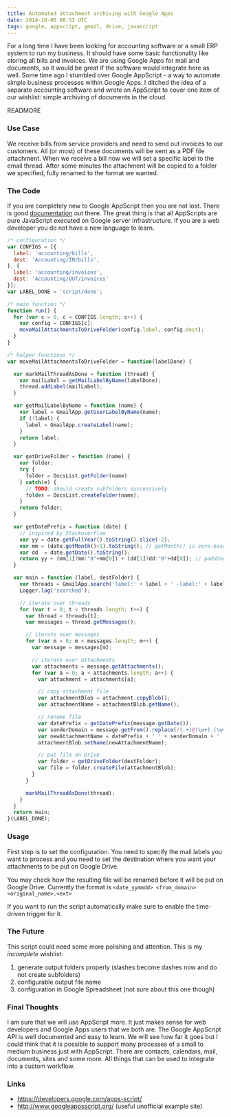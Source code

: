 ```yaml
---
title: Automated attachment archiving with Google Apps
date: 2014-10-06 08:53 UTC
tags: google, appscript, gmail, drive, javascript
---
```


For a long time I have been looking for accounting software or a small ERP system to run my business. It should have some basic functionality like storing all bills and invoices. We are using Google Apps for mail and documents, so it would be great if the software would integrate here as well.
Some time ago I stumbled over Google AppScript - a way to automate simple business processes within Google Apps. I ditched the idea of a separate accounting software and wrote an AppScript to cover one item of our wishlist: simple archiving of documents in the cloud.

READMORE

### Use Case

We receive bills from service providers and need to send out invoices to our customers. All (or most) of these documents will be sent as a PDF file attachment.
When we receive a bill now we will set a specific label to the email thread. After some minutes the attachment will be copied to a folder we specified, fully renamed to the format we wanted.

### The Code

If you are completely new to Google AppScript then you are not lost. There is good [documentation](https://developers.google.com/apps-script/) out there. The great thing is that all AppScripts are pure JavaScript executed on Google server infrastructure. If you are a web developer you do not have a new language to learn.

```javascript
/* configuration */
var CONFIGS = [{
  label: 'accounting/bills',
  dest: 'Accounting/IN/bills',
}, {
  label: 'accounting/invoices',
  dest: 'Accounting/OUT/invoices'
}];
var LABEL_DONE = 'script/done';

/* main function */
function run() {
  for (var c = 0; c < CONFIGS.length; c++) {
    var config = CONFIGS[c];
    moveMailAttachmentsToDriveFolder(config.label, config.dest);
  }
}

/* helper functions */
var moveMailAttachmentsToDriveFolder = function(labelDone) {

  var markMailThreadAsDone = function (thread) {
    var mailLabel = getMailLabelByName(labelDone);
    thread.addLabel(mailLabel);
  }

  var getMailLabelByName = function (name) {
    var label = GmailApp.getUserLabelByName(name);
    if (!label) {
      label = GmailApp.createLabel(name);
    }
    return label;
  }

  var getDriveFolder = function (name) {
    var folder;
    try {
      folder = DocsList.getFolder(name)
    } catch(e) {
      // TODO: should create subfolders successively
      folder = DocsList.createFolder(name);
    }
    return folder;
  }

  var getDatePrefix = function (date) {
    // inspired by Stackoverflow
    var yy = date.getFullYear().toString().slice(-2);
    var mm = (date.getMonth()+1).toString(); // getMonth() is zero-based
    var dd  = date.getDate().toString();
    return yy + (mm[1]?mm:"0"+mm[0]) + (dd[1]?dd:"0"+dd[0]); // padding
  }

  var main = function (label, destFolder) {
    var threads = GmailApp.search('label:' + label + ' -label:' + labelDone);
    Logger.log('searched');

    // iterate over threads
    for (var t = 0; t < threads.length; t++) {
      var thread = threads[t];
      var messages = thread.getMessages();

      // iterate over messages
      for (var m = 0; m < messages.length; m++) {
        var message = messages[m];

        // iterate over attachments
        var attachments = message.getAttachments();
        for (var a = 0; a < attachments.length; a++) {
          var attachment = attachments[a];

          // copy attachment file
          var attachmentBlob = attachment.copyBlob();
          var attachmentName = attachmentBlob.getName();

          // rename file
          var datePrefix = getDatePrefix(message.getDate());
          var senderDomain = message.getFrom().replace(/(.+)@(\w+).(\w+)>?/, "$2");
          var newAttachmentName = datePrefix + ' ' + senderDomain + ' ' + attachmentName;
          attachmentBlob.setName(newAttachmentName);

          // put file on Drive
          var folder = getDriveFolder(destFolder);
          var file = folder.createFile(attachmentBlob);
        }
      }

      markMailThreadAsDone(thread);
    }
  }
  return main;
}(LABEL_DONE);
```

### Usage

First step is to set the configuration. You need to specify the mail labels you want to process and you need to set the destination where you want your attachments to be put on Google Drive.

You may check how the resulting file will be renamed before it will be put on Google Drive. Currently the format is `<date_yymmdd> <from_domain> <original_name>.<ext>`

If you want to run the script automatically make sure to enable the time-driven trigger for it.

### The Future

This script could need some more polishing and attention. This is my _incomplete_ wishlist:

1. generate output folders properly (slashes become dashes now and do not create subfolders)
1. configurable output file name
1. configuration in Google Spreadsheet (not sure about this one though)

### Final Thoughts

I am sure that we will use AppScript more. It just makes sense for web developers and Google Apps users that we both are. The Google AppScript API is well documented and easy to learn.
We will see how far it goes but I could think that it is possible to support many processes of a small to medium business just with AppScript. There are contacts, calendars, mail, documents, sites and some more. All things that can be used to integrate into a custom workflow.

### Links

- https://developers.google.com/apps-script/
- http://www.googleappsscript.org/ (useful unofficial example site)
